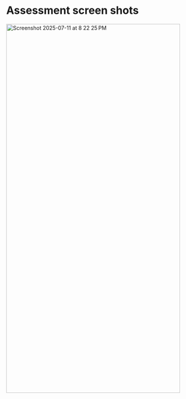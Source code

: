 # Assessment screen shots
<img width="463" height="981" alt="Screenshot 2025-07-11 at 8 22 25 PM" src="https://github.com/user-attachments/assets/fd1d1068-4d5c-4b36-8345-7e6e5d6f65f6" />
